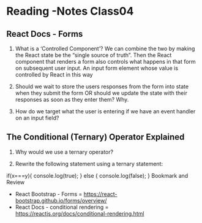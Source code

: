 # Reading -Notes Class04


## React Docs - Forms

1. What is a ‘Controlled Component’?
We can combine the two by making the React state be the “single source of truth”. Then the React component that renders a form also controls what happens in that form on subsequent user input. An input form element whose value is controlled by React in this way

2. Should we wait to store the users responses from the form into state when they submit the form OR should we update the state with their responses as soon as they enter them? Why.

3. How do we target what the user is entering if we have an event handler on an input field?

## The Conditional (Ternary) Operator Explained

1. Why would we use a ternary operator?

2. Rewrite the following statement using a ternary statement:

if(x===y){
  console.log(true);
} else {
  console.log(false);
}
Bookmark and Review
- React Bootstrap - Forms = https://react-bootstrap.github.io/forms/overview/
- React Docs - conditional rendering = https://reactjs.org/docs/conditional-rendering.html